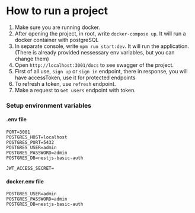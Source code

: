 # How to run a project
1. Make sure you are running docker.
2. After opening the project, in root, write `docker-compose up`. It will run a docker container with postgreSQL
3. In separate console, write `npm run start:dev`. It will run the application. (There is already provided nessessary env variables, but you can change them)
4. Open `http://localhost:3001/docs` to see swagger of the project.
5. First of all use, `sign up` or `sign in` endpoint, there in response, you will have accessToken, use it for protected endpoints
6. To refresh a token, use `refresh` endpoint.
7. Make a request to `Get users` endpoint with token.

### Setup environment variables
#### .env file
```
PORT=3001
POSTGRES_HOST=localhost
POSTGRES_PORT=5432
POSTGRES_USER=admin
POSTGRES_PASSWORD=admin
POSTGRES_DB=nestjs-basic-auth

JWT_ACCESS_SECRET=
```
#### docker.env file
```
POSTGRES_USER=admin
POSTGRES_PASSWORD=admin
POSTGRES_DB=nestjs-basic-auth
```
